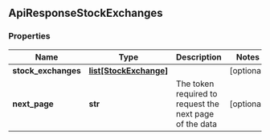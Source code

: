## ApiResponseStockExchanges

### Properties
Name | Type | Description | Notes
------------ | ------------- | ------------- | -------------
**stock_exchanges** | [**list[StockExchange]**](StockExchange.md) |  | [optional] 
**next_page** | **str** | The token required to request the next page of the data | [optional] 



